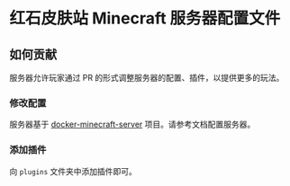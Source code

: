 # 红石皮肤站 Minecraft 服务器配置文件

## 如何贡献

服务器允许玩家通过 PR 的形式调整服务器的配置、插件，以提供更多的玩法。

### 修改配置

服务器基于 [docker-minecraft-server](https://docker-minecraft-server.readthedocs.io/en/latest/#using-docker-compose) 项目。请参考文档配置服务器。

### 添加插件

向 `plugins` 文件夹中添加插件即可。